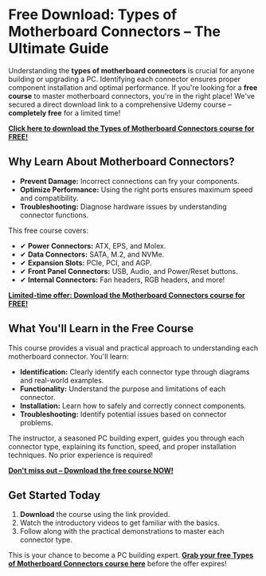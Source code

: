 # Free Download: Types of Motherboard Connectors – The Ultimate Guide

Understanding the **types of motherboard connectors** is crucial for anyone building or upgrading a PC. Identifying each connector ensures proper component installation and optimal performance. If you're looking for a **free course** to master motherboard connectors, you're in the right place! We've secured a direct download link to a comprehensive Udemy course – **completely free** for a limited time!

[**Click here to download the Types of Motherboard Connectors course for FREE!**](https://udemywork.com/types-of-motherboard-connectors)

## Why Learn About Motherboard Connectors?

*   **Prevent Damage:** Incorrect connections can fry your components.
*   **Optimize Performance:** Using the right ports ensures maximum speed and compatibility.
*   **Troubleshooting:** Diagnose hardware issues by understanding connector functions.

This free course covers:

*   ✔ **Power Connectors:** ATX, EPS, and Molex.
*   ✔ **Data Connectors:** SATA, M.2, and NVMe.
*   ✔ **Expansion Slots:** PCIe, PCI, and AGP.
*   ✔ **Front Panel Connectors:** USB, Audio, and Power/Reset buttons.
*   ✔ **Internal Connectors:** Fan headers, RGB headers, and more!

[**Limited-time offer: Download the Motherboard Connectors course for FREE!**](https://udemywork.com/types-of-motherboard-connectors)

## What You'll Learn in the Free Course

This course provides a visual and practical approach to understanding each motherboard connector. You'll learn:

*   **Identification:** Clearly identify each connector type through diagrams and real-world examples.
*   **Functionality:** Understand the purpose and limitations of each connector.
*   **Installation:** Learn how to safely and correctly connect components.
*   **Troubleshooting:** Identify potential issues based on connector problems.

The instructor, a seasoned PC building expert, guides you through each connector type, explaining its function, speed, and proper installation techniques. No prior experience is required!

[**Don't miss out – Download the free course NOW!**](https://udemywork.com/types-of-motherboard-connectors)

## Get Started Today

1.  **Download** the course using the link provided.
2.  Watch the introductory videos to get familiar with the basics.
3.  Follow along with the practical demonstrations to master each connector type.

This is your chance to become a PC building expert. **[Grab your free Types of Motherboard Connectors course here](https://udemywork.com/types-of-motherboard-connectors)** before the offer expires!
